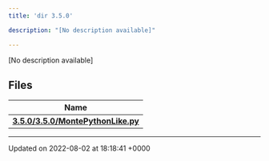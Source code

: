 ```yaml
---
title: 'dir 3.5.0'

description: "[No description available]"

---
```







[No description available]

## Files

| Name           |
| -------------- |
| **[3.5.0/3.5.0/MontePythonLike.py](/documentation/code/gambit_sphinx/files/3_85_80_2montepythonlike_8py/#file-3.5.0/montepythonlike.py)**  |






-------------------------------

Updated on 2022-08-02 at 18:18:41 +0000
